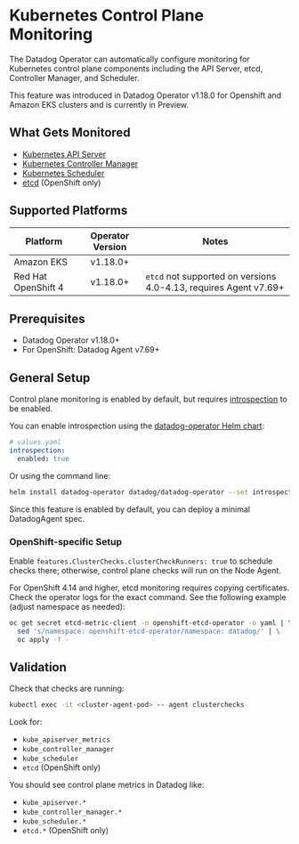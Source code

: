 # Kubernetes Control Plane Monitoring

The Datadog Operator can automatically configure monitoring for Kubernetes control plane components including the API Server, etcd, Controller Manager, and Scheduler.

This feature was introduced in Datadog Operator v1.18.0 for Openshift and Amazon EKS clusters and is currently in Preview. 

## What Gets Monitored

- [Kubernetes API Server][1]
- [Kubernetes Controller Manager][2]
- [Kubernetes Scheduler][3]
- [etcd][4] (OpenShift only)

## Supported Platforms

| Platform | Operator Version | Notes |
|----------|:----------------:|-------|
| Amazon EKS | v1.18.0+ | |
| Red Hat OpenShift 4 | v1.18.0+ | `etcd` not supported on versions 4.0-4.13, requires Agent v7.69+ |

## Prerequisites

- Datadog Operator v1.18.0+
- For OpenShift: Datadog Agent v7.69+

## General Setup

Control plane monitoring is enabled by default, but requires [introspection](introspection.md) to be enabled.

You can enable introspection using the [datadog-operator Helm chart](https://github.com/DataDog/helm-charts/tree/main/charts/datadog-operator):

```yaml
# values.yaml
introspection:
  enabled: true
```

Or using the command line:
```bash
helm install datadog-operator datadog/datadog-operator --set introspection.enabled=true
```

Since this feature is enabled by default, you can deploy a minimal DatadogAgent spec. 

### OpenShift-specific Setup
Enable `features.ClusterChecks.clusterCheckRunners: true` to schedule checks there; otherwise, control plane checks will run on the Node Agent. 

For OpenShift 4.14 and higher, etcd monitoring requires copying certificates. Check the operator logs for the exact command. See the following example (adjust namespace as needed):

```bash
oc get secret etcd-metric-client -n openshift-etcd-operator -o yaml | \
  sed 's/namespace: openshift-etcd-operator/namespace: datadog/' | \
  oc apply -f -
```

## Validation

Check that checks are running:
```bash
kubectl exec -it <cluster-agent-pod> -- agent clusterchecks
```

Look for:
- `kube_apiserver_metrics`
- `kube_controller_manager` 
- `kube_scheduler`
- `etcd` (OpenShift only)

You should see control plane metrics in Datadog like:
- `kube_apiserver.*`
- `kube_controller_manager.*`
- `kube_scheduler.*`
- `etcd.*` (OpenShift only)

[1]: https://docs.datadoghq.com/integrations/kube_apiserver_metrics/
[2]: https://docs.datadoghq.com/integrations/kube_controller_manager/
[3]: https://docs.datadoghq.com/integrations/kube_scheduler/
[4]: https://docs.datadoghq.com/integrations/etcd/